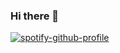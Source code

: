 ### Hi there 👋


[![spotify-github-profile](https://spotify-github-profile.vercel.app/api/view?uid=5ab8pi2vqgtly4k256obx3hzc&cover_image=true&theme=default&show_offline=false&background_color=121212&bar_color_cover=false)](https://github.com/kittinan/spotify-github-profile)

